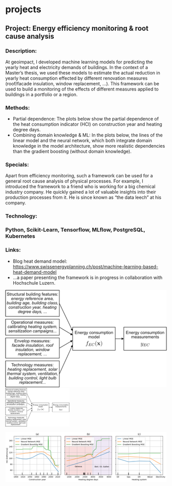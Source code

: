 # projects

## Project: Energy efficiency monitoring & root cause analysis
### Description:
At geoimpact, I developed machine learning models for predicting the yearly heat and electricity demands of buildings. In the context of a Master’s thesis, we used these models to estimate the actual reduction in yearly heat consumption effected by different renovation measures (roof/facade insulation, window replacement, ...). This framework can be used to build a monitoring of the effects of different measures applied to buildings in a portfolio or a region.
### Methods:
* Partial dependence: The plots below show the partial dependence of the heat consumption indicator (HCI) on construction year and heating degree days.
* Combining domain knowledge & ML:  In the plots below, the lines of the linear model and the neural network, which both integrate domain knowledge in the model architecture, show more realistic dependencies than the gradient boosting (without domain knowledge).
### Specials:
Apart from efficiency monitoring, such a framework can be used for a general root cause analysis of physical processes. For example, I introduced the framework to a friend who is working for a big chemical industry company. He quickly gained a lot of valuable insights into their production processes from it. He is since known as “the data leech” at his company.
### Technology:
### Python, Scikit-Learn, Tensorflow, MLflow, PostgreSQL, Kubernetes
### Links:
* Blog heat demand model: 
https://www.swissenergyplanning.ch/post/machine-learning-based-heat-demand-model
* ...a paper presenting the framework is in progress in collaboration with Hochschule Luzern.

![Framework diagram](/img/framwork_schema.png)
<img src="/img/framwork_schema.png" alt="Framework diagram" width="200"/>

![Partial dependences for different input features](/img/pdp_heat_demand_indicator.png)
